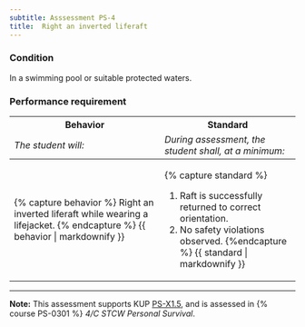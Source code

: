 ```yaml
---
subtitle: Asssessment PS-4
title:  Right an inverted liferaft
---
```




### Condition

In a swimming pool or suitable protected waters.

### Performance requirement 

<table width='100%' class='Guidelines'>
 <thead>
 <tr>
     <th class='thirty'>Behavior</th>
     <th class='seventy'>Standard</th>
 </tr>
 <tr>
     <td><em>The student will:</em></td>
     <td><em>During assessment, the student shall, at a minimum:</em></td>
 </tr>
 </thead>
 <tbody>
 

<tr><td>

{% capture behavior %}
Right an inverted liferaft while wearing a lifejacket.
{% endcapture %}
{{ behavior | markdownify }}

</td><td>

{% capture standard %}
1. Raft is successfully returned to correct orientation.
2. No safety violations observed.
{%endcapture %}
{{ standard | markdownify }}

</td></tr>



 </tbody>
 </table>



*****

**Note:** This assessment supports KUP [PS-X1.5]({{site.baseurl}}/tables/611.html#PS-X1.5), and is assessed in  {% course  PS-0301 %}  *4/C STCW Personal Survival*. 

